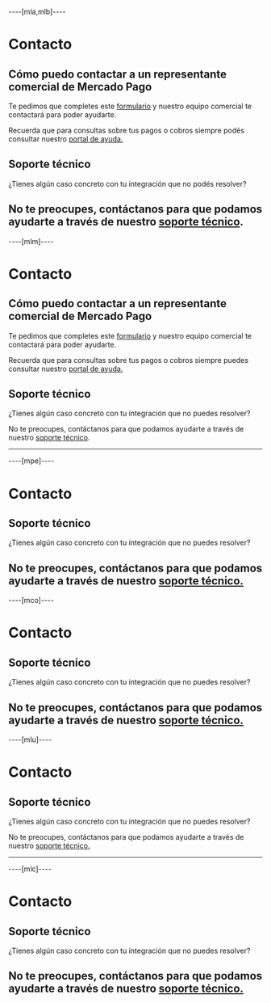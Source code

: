 ----[mla,mlb]----

# Contacto

## Cómo puedo contactar a un representante comercial de Mercado Pago

Te pedimos que completes este [formulario](https://goo.gl/23YqyB) y nuestro equipo comercial te contactará para poder ayudarte.

Recuerda que para consultas sobre tus pagos o cobros siempre podés consultar nuestro [portal de ayuda.](https://www.mercadopago.com.ar/ayuda)

## Soporte técnico

¿Tienes algún caso concreto con tu integración que no podés resolver?

No te preocupes, contáctanos para que podamos ayudarte a través de nuestro [soporte técnico](https://www.mercadopago.com.ar/developers/es/support).
------------
----[mlm]----

# Contacto

## Cómo puedo contactar a un representante comercial de Mercado Pago

Te pedimos que completes este [formulario](https://goo.gl/XEe14a) y nuestro equipo comercial te contactará para poder ayudarte.

Recuerda que para consultas sobre tus pagos o cobros siempre puedes consultar nuestro [portal de ayuda.](https://www.mercadopago.com.mx/ayuda)

## Soporte técnico

¿Tienes algún caso concreto con tu integración que no puedes resolver?

No te preocupes, contáctanos para que podamos ayudarte a través de nuestro [soporte técnico](https://www.mercadopago.com.mx/developers/es/support).

------------
----[mpe]----

# Contacto

## Soporte técnico

¿Tienes algún caso concreto con tu integración que no puedes resolver?

No te preocupes, contáctanos para que podamos ayudarte a través de nuestro [soporte técnico.](https://www.mercadopago.com.pe/developers/es/support)
------------
----[mco]----

# Contacto

## Soporte técnico

¿Tienes algún caso concreto con tu integración que no puedes resolver?

No te preocupes, contáctanos para que podamos ayudarte a través de nuestro [soporte técnico.](https://www.mercadopago.com.co/developers/es/support)
------------
----[mlu]----

# Contacto

## Soporte técnico

¿Tienes algún caso concreto con tu integración que no puedes resolver?

No te preocupes, contáctanos para que podamos ayudarte a través de nuestro [soporte técnico.](https://www.mercadopago.com.uy/developers/es/support)

------------
----[mlc]----

# Contacto

## Soporte técnico

¿Tienes algún caso concreto con tu integración que no puedes resolver?

No te preocupes, contáctanos para que podamos ayudarte a través de nuestro [soporte técnico.](https://www.mercadopago.cl/developers/es/support)
------------